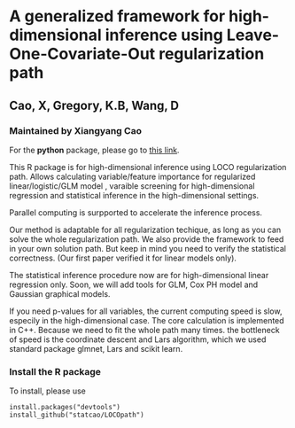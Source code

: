# A generalized framework for high-dimensional inference using Leave-One-Covariate-Out regularization path
## Cao, X, Gregory, K.B, Wang, D
### Maintained by Xiangyang Cao

For the **python** package, please go to [this link](https://github.com/statcao/LOCO_parse).

This R package is for high-dimensional inference using LOCO regularization path. Allows calculating variable/feature importance for regularized linear/logistic/GLM model , varaible screening for high-dimensional regression and statistical inference in the high-dimensional settings. 

Parallel computing is surpported to accelerate the inference process. 


Our method is adaptable for all regularization techique, as long as you can solve the whole regularization path. We also provide the framework to feed in your own solution path. But keep in mind you need to verify the statistical correctness. (Our first paper verified it for linear models only). 

The statistical inference procedure now are for high-dimensional linear regression only. Soon, we will add tools for GLM, Cox PH model and Gaussian graphical models.  

If you need p-values for all variables, the current computing speed is slow, especily in the high-dimensional case. The core calculation is implemented in C++. Because we need to fit the whole path many times. the bottleneck of speed is the coordinate descent and Lars algorithm, which we used standard package glmnet, Lars and scikit learn.

### Install the R package

To install, please use 
```
install.packages("devtools")
install_github("statcao/LOCOpath")
```

